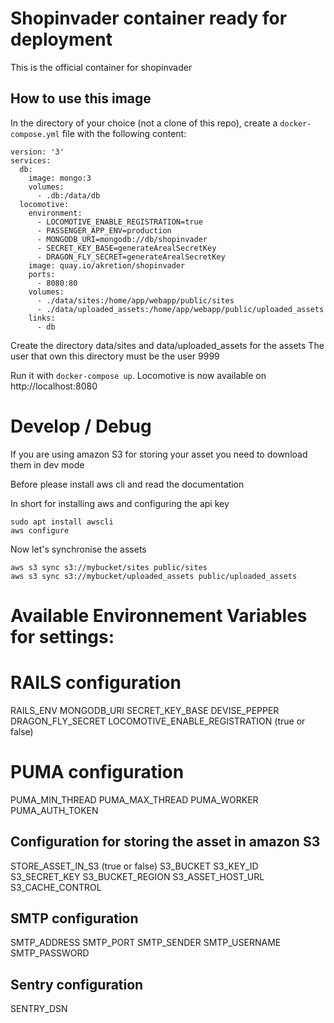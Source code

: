 # Shopinvader container ready for deployment

This is the official container for shopinvader

## How to use this image

In the directory of your choice (not a clone of this repo), create a ```docker-compose.yml``` file with the following content:

```
version: '3'
services:
  db:
    image: mongo:3
    volumes:
      - .db:/data/db
  locomotive:
    environment:
      - LOCOMOTIVE_ENABLE_REGISTRATION=true
      - PASSENGER_APP_ENV=production
      - MONGODB_URI=mongodb://db/shopinvader
      - SECRET_KEY_BASE=generateArealSecretKey
      - DRAGON_FLY_SECRET=generateArealSecretKey
    image: quay.io/akretion/shopinvader
    ports:
      - 8080:80
    volumes:
      - ./data/sites:/home/app/webapp/public/sites
      - ./data/uploaded_assets:/home/app/webapp/public/uploaded_assets
    links:
      - db

```

Create the directory data/sites and data/uploaded_assets for the assets
The user that own this directory must be the user 9999

Run it with ```docker-compose up```. Locomotive is now available on http://localhost:8080



# Develop / Debug

If you are using amazon S3 for storing your asset you need to download them in dev mode

Before please install aws cli and read the documentation

In short for installing aws and configuring the api key
```
sudo apt install awscli
aws configure
```

Now let's synchronise the assets

```
aws s3 sync s3://mybucket/sites public/sites
aws s3 sync s3://mybucket/uploaded_assets public/uploaded_assets

```





# Available Environnement Variables for settings:


# RAILS configuration
RAILS_ENV
MONGODB_URI
SECRET_KEY_BASE
DEVISE_PEPPER
DRAGON_FLY_SECRET
LOCOMOTIVE_ENABLE_REGISTRATION  (true or false)


# PUMA configuration
PUMA_MIN_THREAD
PUMA_MAX_THREAD
PUMA_WORKER
PUMA_AUTH_TOKEN


## Configuration for storing the asset in amazon S3
STORE_ASSET_IN_S3  (true or false)
S3_BUCKET
S3_KEY_ID
S3_SECRET_KEY
S3_BUCKET_REGION
S3_ASSET_HOST_URL
S3_CACHE_CONTROL

## SMTP configuration
SMTP_ADDRESS
SMTP_PORT
SMTP_SENDER
SMTP_USERNAME
SMTP_PASSWORD

## Sentry configuration
SENTRY_DSN
